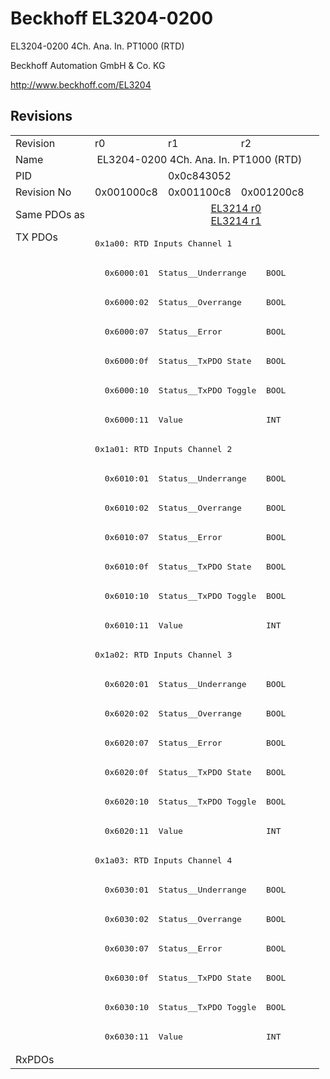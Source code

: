 # Beckhoff EL3204-0200

EL3204-0200 4Ch. Ana. In. PT1000 (RTD)

Beckhoff Automation GmbH & Co. KG

http://www.beckhoff.com/EL3204

## Revisions
<table>
<tr>
<td>Revision</td>
<td>r0</td>
<td>r1</td>
<td>r2</td>
</tr>
<tr>
<td>Name</td>
<td colspan=3 align="center">EL3204-0200 4Ch. Ana. In. PT1000 (RTD)</td>
</tr>
<tr>
<td>PID</td>
<td colspan=3 align="center">0x0c843052</td>
</tr>
<tr>
<td>Revision No</td>
<td>0x001000c8</td>
<td>0x001100c8</td>
<td>0x001200c8</td>
</tr>
<tr>
<td>Same PDOs as</td>
<td></td>
<td colspan=2 align="center"><a href="EL3214.md">EL3214 r0</a><br/><a href="EL3214.md">EL3214 r1</a></td>
</tr>
<tr>
<td rowspan=28 valign=top>TX PDOs</td>
<td colspan=3 align="left"><pre>0x1a00: RTD Inputs Channel 1</pre></td>
<td></td>
</tr>
<tr>
<td colspan=3 align="left"><pre>  0x6000:01  Status__Underrange    BOOL</pre></td>
</tr>
<tr>
<td colspan=3 align="left"><pre>  0x6000:02  Status__Overrange     BOOL</pre></td>
</tr>
<tr>
<td colspan=3 align="left"><pre>  0x6000:07  Status__Error         BOOL</pre></td>
</tr>
<tr>
<td colspan=3 align="left"><pre>  0x6000:0f  Status__TxPDO State   BOOL</pre></td>
</tr>
<tr>
<td colspan=3 align="left"><pre>  0x6000:10  Status__TxPDO Toggle  BOOL</pre></td>
</tr>
<tr>
<td colspan=3 align="left"><pre>  0x6000:11  Value                 INT</pre></td>
</tr>
<tr>
<td colspan=3 align="left"><pre>0x1a01: RTD Inputs Channel 2</pre></td>
</tr>
<tr>
<td colspan=3 align="left"><pre>  0x6010:01  Status__Underrange    BOOL</pre></td>
</tr>
<tr>
<td colspan=3 align="left"><pre>  0x6010:02  Status__Overrange     BOOL</pre></td>
</tr>
<tr>
<td colspan=3 align="left"><pre>  0x6010:07  Status__Error         BOOL</pre></td>
</tr>
<tr>
<td colspan=3 align="left"><pre>  0x6010:0f  Status__TxPDO State   BOOL</pre></td>
</tr>
<tr>
<td colspan=3 align="left"><pre>  0x6010:10  Status__TxPDO Toggle  BOOL</pre></td>
</tr>
<tr>
<td colspan=3 align="left"><pre>  0x6010:11  Value                 INT</pre></td>
</tr>
<tr>
<td colspan=3 align="left"><pre>0x1a02: RTD Inputs Channel 3</pre></td>
</tr>
<tr>
<td colspan=3 align="left"><pre>  0x6020:01  Status__Underrange    BOOL</pre></td>
</tr>
<tr>
<td colspan=3 align="left"><pre>  0x6020:02  Status__Overrange     BOOL</pre></td>
</tr>
<tr>
<td colspan=3 align="left"><pre>  0x6020:07  Status__Error         BOOL</pre></td>
</tr>
<tr>
<td colspan=3 align="left"><pre>  0x6020:0f  Status__TxPDO State   BOOL</pre></td>
</tr>
<tr>
<td colspan=3 align="left"><pre>  0x6020:10  Status__TxPDO Toggle  BOOL</pre></td>
</tr>
<tr>
<td colspan=3 align="left"><pre>  0x6020:11  Value                 INT</pre></td>
</tr>
<tr>
<td colspan=3 align="left"><pre>0x1a03: RTD Inputs Channel 4</pre></td>
</tr>
<tr>
<td colspan=3 align="left"><pre>  0x6030:01  Status__Underrange    BOOL</pre></td>
</tr>
<tr>
<td colspan=3 align="left"><pre>  0x6030:02  Status__Overrange     BOOL</pre></td>
</tr>
<tr>
<td colspan=3 align="left"><pre>  0x6030:07  Status__Error         BOOL</pre></td>
</tr>
<tr>
<td colspan=3 align="left"><pre>  0x6030:0f  Status__TxPDO State   BOOL</pre></td>
</tr>
<tr>
<td colspan=3 align="left"><pre>  0x6030:10  Status__TxPDO Toggle  BOOL</pre></td>
</tr>
<tr>
<td colspan=3 align="left"><pre>  0x6030:11  Value                 INT</pre></td>
</tr>
<tr>
<td>RxPDOs</td>
<td colspan=3 align="left"></td>
</tr>
</table>
